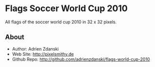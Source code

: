 Flags Soccer World Cup 2010
=============================
All flags of the soccer world cup 2010 in 32 x 32 pixels.

About
-----
* Author:            Adrien Zdanski
* Web Site:          http://pixelsmithy.de
* Github Repo:       http://github.com/adrienzdanski/flags-world-cup-2010
